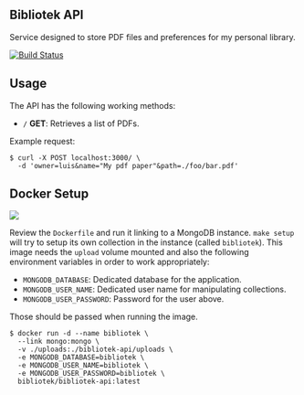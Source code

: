 ## Bibliotek API
Service designed to store PDF files and preferences for my personal library.

[![Build Status](https://travis-ci.org/bibliotek/bibliotek-api.svg)](https://travis-ci.org/bibliotek/bibliotek-api)

## Usage
The API has the following working methods:

* `/` **GET**: Retrieves a list of PDFs.

Example request:
```shell
$ curl -X POST localhost:3000/ \
  -d 'owner=luis&name="My pdf paper"&path=./foo/bar.pdf'
```


## Docker Setup
[![](https://badge.imagelayers.io/luiscape/bibliotek-api:v.0.1.0.svg)](https://imagelayers.io/?images=luiscape/bibliotek-api:v.0.1.0 'Get your own badge on imagelayers.io')

Review the `Dockerfile` and run it linking to a MongoDB instance. `make setup` will try to setup its own collection in the instance (called `bibliotek`). This image needs the `upload` volume mounted and also the following environment variables in order to work appropriately:

* `MONGODB_DATABASE`: Dedicated database for the application.
* `MONGODB_USER_NAME`: Dedicated user name for manipulating collections.
* `MONGODB_USER_PASSWORD`: Password for the user above.

Those should be passed when running the image.

```shell
$ docker run -d --name bibliotek \
  --link mongo:mongo \
  -v ./uploads:./bibliotek-api/uploads \
  -e MONGODB_DATABASE=bibliotek \
  -e MONGODB_USER_NAME=bibliotek \
  -e MONGODB_USER_PASSWORD=bibliotek \
  bibliotek/bibliotek-api:latest
```
